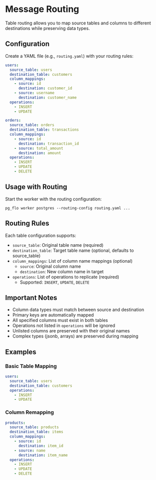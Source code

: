 # Message Routing

Table routing allows you to map source tables and columns to different destinations while preserving data types.

## Configuration

Create a YAML file (e.g., `routing.yaml`) with your routing rules:

```yaml
users:
  source_table: users
  destination_table: customers
  column_mappings:
    - source: id
      destination: customer_id
    - source: username
      destination: customer_name
  operations:
    - INSERT
    - UPDATE

orders:
  source_table: orders
  destination_table: transactions
  column_mappings:
    - source: id
      destination: transaction_id
    - source: total_amount
      destination: amount
  operations:
    - INSERT
    - UPDATE
    - DELETE
```

## Usage with Routing

Start the worker with the routing configuration:

```shell
pg_flo worker postgres --routing-config routing.yaml ...
```

## Routing Rules

Each table configuration supports:

- `source_table`: Original table name (required)
- `destination_table`: Target table name (optional, defaults to source_table)
- `column_mappings`: List of column name mappings (optional)
  - `source`: Original column name
  - `destination`: New column name in target
- `operations`: List of operations to replicate (required)
  - Supported: `INSERT`, `UPDATE`, `DELETE`

## Important Notes

- Column data types must match between source and destination
- Primary keys are automatically mapped
- All specified columns must exist in both tables
- Operations not listed in `operations` will be ignored
- Unlisted columns are preserved with their original names
- Complex types (jsonb, arrays) are preserved during mapping

## Examples

### Basic Table Mapping

```yaml
users:
  source_table: users
  destination_table: customers
  operations:
    - INSERT
    - UPDATE
```

### Column Remapping

```yaml
products:
  source_table: products
  destination_table: items
  column_mappings:
    - source: id
      destination: item_id
    - source: name
      destination: item_name
  operations:
    - INSERT
    - UPDATE
    - DELETE
```
